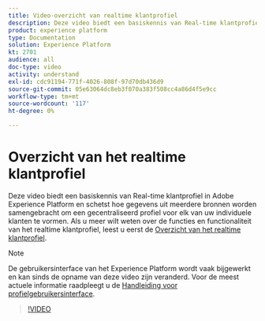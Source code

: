 ```yaml
---
title: Video-overzicht van realtime klantprofiel
description: Deze video biedt een basiskennis van Real-time klantprofiel in Adobe Experience Platform en schetst hoe u door profielen in de gebruikersinterface van het Platform kunt bladeren.
product: experience platform
type: Documentation
solution: Experience Platform
kt: 2701
audience: all
doc-type: video
activity: understand
exl-id: cdc91194-771f-4026-808f-97d70db436d9
source-git-commit: 05e63064dc8eb3f070a383f508cc4a86d4f5e9cc
workflow-type: tm+mt
source-wordcount: '117'
ht-degree: 0%

---
```


# Overzicht van het realtime klantprofiel

Deze video biedt een basiskennis van Real-time klantprofiel in Adobe Experience Platform en schetst hoe gegevens uit meerdere bronnen worden samengebracht om een gecentraliseerd profiel voor elk van uw individuele klanten te vormen. Als u meer wilt weten over de functies en functionaliteit van het realtime klantprofiel, leest u eerst de [Overzicht van het realtime klantprofiel](../home.md).

>[!NOTE]
>
>De gebruikersinterface van het Experience Platform wordt vaak bijgewerkt en kan sinds de opname van deze video zijn veranderd. Voor de meest actuele informatie raadpleegt u de [Handleiding voor profielgebruikersinterface](../ui/user-guide.md).

>[!VIDEO](https://video.tv.adobe.com/v/27251?quality=12&learn=on&captions=eng)
